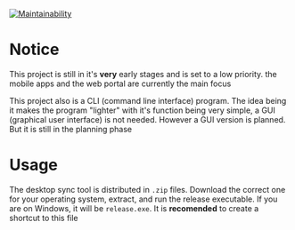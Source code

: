 [![Maintainability](https://api.codeclimate.com/v1/badges/93656683239104137b3e/maintainability)](https://codeclimate.com/github/TheRedSpy15/blazedcloud-sync/maintainability)

# Notice
This project is still in it's **very** early stages and is set to a low priority. the mobile apps and the web portal are currently the main focus

This project also is a CLI (command line interface) program. The idea being it makes the program "lighter" with it's function being very simple, a GUI (graphical user interface) is not needed. However a GUI version is planned. But it is still in the planning phase

# Usage

The desktop sync tool is distributed in `.zip` files. Download the correct one for your operating system, extract, and run the release executable. If you are on Windows, it will be `release.exe`. It is **recomended** to create a shortcut to this file

